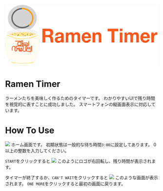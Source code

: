 <p align="center">
  <a href="https://risuney.github.io/ramen-timer/">
    <img src="static/logo.svg" height="200px">
  </a>
</p>

# Ramen Timer
ラーメンたちを美味しく作るためのタイマーです。
わかりやすいUIで残り時間を視覚的に表すことに成功しました。
スマートフォンの縦画面表示に対応しています。

# How To Use
![](https://user-images.githubusercontent.com/77106106/123539936-3417ff00-d777-11eb-94bf-7221277b7862.png)
ホーム画面です。
初期状態は一般的な待ち時間`3:00`に設定してあります。
0以上の整数を入力してください。

`START`をクリックすると
![](https://user-images.githubusercontent.com/77106106/123539951-44c87500-d777-11eb-8193-dc4f7e583811.png)
このようにロゴが右回転し、残り時間が表示されます。

タイマーが終了するか、`CAN'T WAIT`をクリックすると
![](https://user-images.githubusercontent.com/77106106/123539963-5c9ff900-d777-11eb-824f-947417d40b29.png)
このような画面が表示されます。
`ONE MORE`をクリックすると最初の画面に戻ります。
